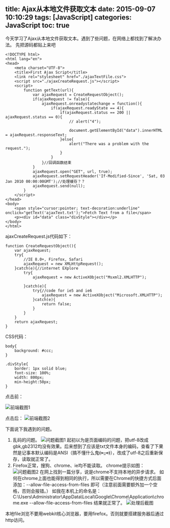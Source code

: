 title: Ajax从本地文件获取文本
date: 2015-09-07 10:10:29
tags: [JavaScript]
categories: JavaScript
toc: true 
---
今天学习了Ajax从本地文件获取文本。遇到了些问题，在网络上都找到了解决办法。
先把源码都贴上来吧
<!--more-->
```
<!DOCTYPE html>  
<html lang="en">  
<head>  
    <meta charset="UTF-8">  
    <title>First Ajax Script</title>  
    <link rel="stylesheet" href="./ajaxTextFile.css">  
    <script src="./ajaxCreateRequest.js"></script>  
    <script>  
        function getText(url){  
            var ajaxRequest = CreateRequestObject();  
            if(ajaxRequest != false){  
                ajaxRequest.onreadystatechange = function(){  
                    if(ajaxRequest.readyState == 4){  
                        if(ajaxRequest.status == 200 || ajaxRequest.status == 0){  
                            // alert("4");  
  
                            document.getElementById("data").innerHTML = ajaxRequest.responseText;  
                        }else{  
                            alert("There was a problem with the request.");  
                        }  
                    }  
                }//回调函数结束  
            }  
            ajaxRequest.open("GET", url, true);  
            ajaxRequest.setRequestHeader('If-Modified-Since', 'Sat, 03 Jan 2010 00:00:00GMT');//处理缓存？？  
            ajaxRequest.send(null);  
        }  
    </script>  
</head>  
<body>  
    <span style="cursor:pointer; text-decoration:underline" onclick="getText('ajaxText.txt');">Fetch Text from a file</span>  
    <p><div id="data" class="divStyle"></div></p>  
</body>  
</html>  
```
ajaxCreateRequest.js代码如下：
```
function CreateRequestObject(){  
    var ajaxRequest;  
    try{  
        //IE 8.0+, Firefox, Safari  
        ajaxRequest = new XMLHttpRequest();  
    }catch(e){//internet EXplore  
        try{  
            ajaxRequest = new ActiveXObject("Msxml2.XMLHTTP");  
              
        }catch(e){  
            try{//code for ie5 and ie6  
                ajaxRequest = new ActiveXObject("Microsoft.XMLHTTP");  
            }catch(e){  
                return false;  
            }  
        }  
    }  
    return ajaxRequest;  
}  
```
CSS代码：
```
body{  
    background: #ccc;  
}  
  
.divStyle{  
    border: 1px solid blue;  
    font-size: 100%;  
    width: 800px;  
    min-height:50px;  
}  
```
点击前：

![前端截图1](http://img.blog.csdn.net/20150907101701663?watermark/2/text/aHR0cDovL2Jsb2cuY3Nkbi5uZXQv/font/5a6L5L2T/fontsize/400/fill/I0JBQkFCMA==/dissolve/70/gravity/Center)

点击后：
![前端截图2](http://img.blog.csdn.net/20150907101728676?watermark/2/text/aHR0cDovL2Jsb2cuY3Nkbi5uZXQv/font/5a6L5L2T/fontsize/400/fill/I0JBQkFCMA==/dissolve/70/gravity/Center)

下面说下我遇到的问题。
1. 乱码的问题。
![问题截图1](http://img.blog.csdn.net/20150907101844569?watermark/2/text/aHR0cDovL2Jsb2cuY3Nkbi5uZXQv/font/5a6L5L2T/fontsize/400/fill/I0JBQkFCMA==/dissolve/70/gravity/Center)
起初以为是页面编码的问题，把utf-8改成gbk,gb2312均没有效果。后来想到了应该是txt文件本身的编码，查看了下果然是记事本默认编码是ANSI（搞不懂什么鬼~~~~(>_<)~~~~），改成了utf-8之后重新保存，读取就正常了。
2. Firefox正常，搜狗、chrome、ie均不能读取。
chrome提示如图：
![问题截图2](http://img.blog.csdn.net/20150907102343690?watermark/2/text/aHR0cDovL2Jsb2cuY3Nkbi5uZXQv/font/5a6L5L2T/fontsize/400/fill/I0JBQkFCMA==/dissolve/70/gravity/Center)
在网上找到一篇分享，说是chrome不支持本地的异步请求。
如何在chrome上面也能得到相同的执行，所以需要在Chrome的快捷方式后面添加：--allow-file-access-from-files 即可（注意前面需要额外加一个空格，否则会报错。）
如我在本机上的命名是：C:\Users\Administrator\AppData\Local\Google\Chrome\Application\chrome.exe --allow-file-access-from-files
结果就正常了。
![处理后截图](http://img.blog.csdn.net/20150907102707843?watermark/2/text/aHR0cDovL2Jsb2cuY3Nkbi5uZXQv/font/5a6L5L2T/fontsize/400/fill/I0JBQkFCMA==/dissolve/70/gravity/Center)

本地file浏览不要用webkit核心浏览器，要用firefox。否则就要搭建服务器后通过http访问。

